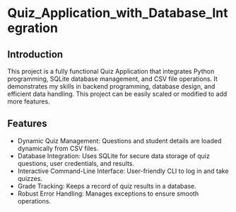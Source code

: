 # Quiz_Application_with_Database_Integration
## Introduction
  This project is a fully functional Quiz Application that integrates Python programming, SQLite database management, and CSV file operations. It demonstrates my skills in backend programming, database design, and efficient data handling. This project can be easily scaled or modified to add more features.
## Features
<ul>
<li>Dynamic Quiz Management: Questions and student details are loaded dynamically from CSV files.</li>
<li>Database Integration: Uses SQLite for secure data storage of quiz questions, user credentials, and results.</li>
<li>Interactive Command-Line Interface: User-friendly CLI to log in and take quizzes.</li>
<li>Grade Tracking: Keeps a record of quiz results in a database.</li>
<li>Robust Error Handling: Manages exceptions to ensure smooth operations.</li>
</ul>

